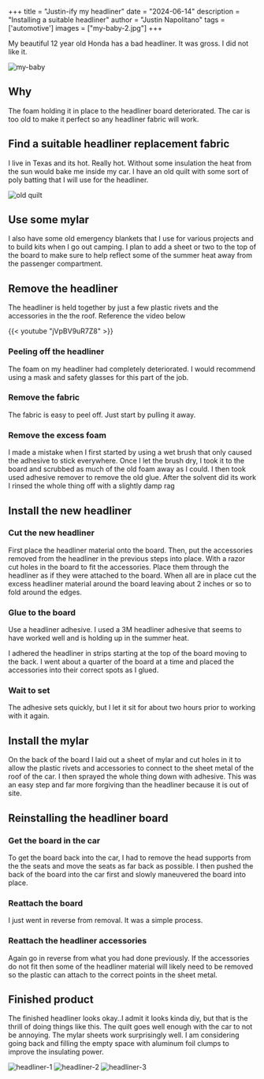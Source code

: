 +++
title =  "Justin-ify my headliner"
date = "2024-06-14"
description = "Installing a suitable headliner"
author = "Justin Napolitano"
tags = ['automotive']
images = ["my-baby-2.jpg"]
+++

My beautiful 12 year old Honda has a bad headliner.  It was gross. I did not like it. 

![my-baby](./photos/my-baby-2.jpg)

## Why

The foam holding it in place to the headliner board deteriorated. The car is too old to make it perfect so any headliner fabric will work.  


## Find a suitable headliner replacement fabric

I live in Texas and its hot. Really hot.  Without some insulation the heat from the sun would bake me inside my car.  I have an old quilt with some sort of poly batting that I will use for the headliner.

![old quilt](./photos/quilt-1.jpg)

## Use some mylar

I also have some old emergency blankets that I use for various projects and to build kits when I go out camping.  I plan to add a sheet or two to the top of the board to make sure to help reflect some of the summer heat away from the passenger compartment.  

## Remove the headliner

The headliner is held together by just a few plastic rivets and the accessories in the the roof. Reference the video below

<!-- [Headline Removal Link](https://www.youtube.com/watch?v=jVpBV9uR7Z8) -->
{{< youtube "jVpBV9uR7Z8" >}}

### Peeling off the headliner

The foam on my headliner had completely deteriorated. I would recommend using a mask and safety glasses for this part of the job. 

### Remove the fabric

The fabric is easy to peel off.  Just start by pulling it away. 

### Remove the excess foam

I made a mistake when I first started by using a wet brush that only caused the adhesive to stick everywhere. Once I let the brush dry, I took it to the board and scrubbed as much of the old foam away as I could.  I then took used adhesive remover to remove the old glue. After the solvent did its work I rinsed the whole thing off with a slightly damp rag 

## Install the new headliner

### Cut the new headliner

First place the headliner material onto the board.  Then, put the accessories removed from the headliner in the previous steps into place.  With a razor cut holes in the board to fit the accessories. Place them through the headliner as if they were attached to the board.  When all are in place cut the excess headliner material around the board leaving about 2 inches or so to fold around the edges.

### Glue to the board

Use a headliner adhesive. I used a 3M headliner adhesive that seems to have worked well and is holding up in the summer heat.  

I adhered the headliner in strips starting at the top of the board moving to the back. I went about a quarter of the board at a time and placed the accessories into their correct spots as I glued. 

### Wait to set

The adhesive sets quickly, but I let it sit for about two hours prior to working with it again. 

## Install the mylar

On the back of the board I laid out a sheet of mylar and cut holes in it to allow the plastic rivets and accessories to connect to the sheet metal of the roof of the car. I then sprayed the whole thing down with adhesive.  This was an easy step and far more forgiving than the headliner because it is out of site. 


## Reinstalling the headliner board

### Get the board in the car

To get the board back into the car, I had to remove the head supports from the the seats and move the seats as far back as possible. I then pushed the back of the board into the car first and slowly maneuvered the board into place. 

### Reattach the board

I just went in reverse from removal. It was a simple process. 

### Reattach the headliner accessories

Again go in reverse from what you had done previously.  If the accessories do not fit then some of the headliner material will likely need to be removed so the plastic can attach to the correct points in the sheet metal. 

## Finished product

The finished headliner looks okay..I admit it looks kinda diy, but that is the thrill of doing things like this.  The quilt goes well enough with the car to not be annoying.  The mylar sheets work surprisingly well. I am considering going back and filling the empty space with aluminum foil clumps to improve the insulating power.

![headliner-1](./photos/roof_1.jpg)
![headliner-2](./photos/roof_2.jpg)
![headliner-3](./photos/roof_3.jpg)
